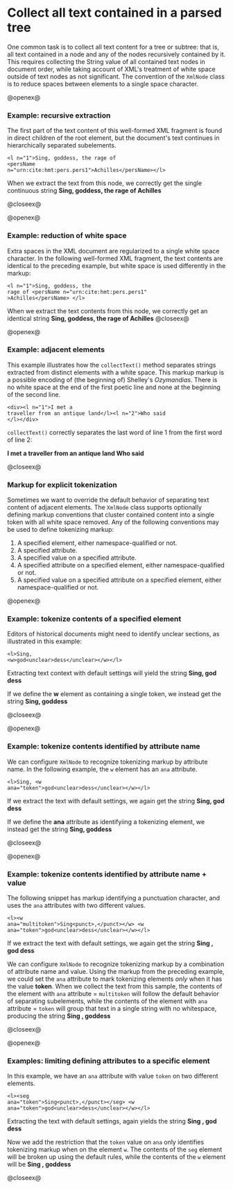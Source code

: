
# Collect all text contained in a parsed tree

One common task is to collect all text content for a tree or subtree:  that is, all text contained in a node and any of the nodes recursively contained by it. This requires collecting the String value of all contained text nodes in document order, while taking account of XML's treatment of white space outside of text nodes as not significant. The convention of the `XmlNode` class is to reduce spaces between elements to a single space character.


@openex@

### Example: recursive extraction ###

The first part of the text content of this well-formed XML fragment is found in direct children of the root element, but the document's text continues in hierarchically separated subelements.

<code concordion:set="#il1">&lt;l n="1">Sing, goddess, the rage of &lt;persName n="urn:cite:hmt:pers.pers1">Achilles&lt;/persName>&lt;/l></code>

When we extract the text from this node, we correctly get the single continuous string <strong concordion:assertEquals="collectText(#il1)">Sing, goddess, the rage of Achilles</strong>

@closeex@



@openex@
### Example: reduction of white space ###

Extra spaces in the XML document are regularized to a single white space character. In the following well-formed XML fragment, the text contents are identical to the preceding example, but white space is used differently in the markup:


<code concordion:set="#extrawhite">&lt;l n="1">Sing, goddess, the rage of  &lt;persName     n="urn:cite:hmt:pers.pers1"       >Achilles&lt;/persName>     &lt;/l>
</code>

When we extract the text contents from this node, we correctly get an identical string <strong concordion:assertEquals="collectText(#extrawhite)">Sing, goddess, the rage of Achilles</strong>
@closeex@


@openex@
### Example: adjacent elements ###

This example illustrates how the `collectText()` method separates strings extracted from distinct elements with a white space.  This markup markup is a possible encoding of (the beginning of) Shelley's *Ozymandias*. There is no white space at the end of the first poetic line and none at the beginning of the second line.


<code concordion:set="#twolines">&lt;div>&lt;l n="1">I met a traveller from an antique land&lt;/l>&lt;l n="2">Who said &lt;/l>&lt;/div></code>


`collectText()` correctly separates the last word of line 1 from the first word of line 2:

<strong concordion:assertEquals="collectText(#twolines)">I met a traveller from an antique land Who said</strong>



@closeex@

### Markup for explicit tokenization ###

Sometimes we want to override the default behavior of separating text content of adjacent elements.  The `XmlNode` class supports optionally defining markup conventions that cluster contained content into a single token with all white space removed.  Any of the following conventions may be used to define tokenizing markup:

1. A specified element, either namespace-qualified or not.
2. A specified attribute.
3. A specified value on a specified attribute.
4. A specified attribute on a specified element, either namespace-qualified or not.
5.  A specified value on a specified attribute on a specified element, either namespace-qualified or not.



@openex@

### Example: tokenize contents of a specified element  ###

Editors of historical documents might need to identify unclear sections, as illustrated in this example:


<code concordion:set="#unclear">&lt;l>Sing, &lt;w>god&lt;unclear>dess&lt;/unclear>&lt;/w>&lt;/l></code>


Extracting text context with default settings will yield the string
<strong concordion:assertEquals="collectText(#unclear)">Sing, god dess</strong>


If we define the <strong concordion:set="#magicelem">w</strong> element as containing a single token, we instead get the string <strong concordion:assertEquals="collectTextByElem(#magicelem,#unclear)">Sing, goddess</strong>


@closeex@



@openex@

### Example: tokenize contents identified by attribute  name ###

We can configure `XmlNode` to recognize tokenizing markup by attribute name. In the following example, the <code>w</code> element has an `ana` attribute.

<code concordion:set="#ana">&lt;l>Sing, &lt;w ana="token">god&lt;unclear>dess&lt;/unclear>&lt;/w>&lt;/l></code>


 If we extract the text with default settings, we again get the string <strong concordion:assertEquals="collectText(#ana)">Sing, god dess</strong>


If we define the <strong concordion:set="#magicattr">ana</strong> attribute as identifyiing a tokenizing element, we instead get the string <strong concordion:assertEquals="collectTextByAttrName(#magicattr,#ana)">Sing, goddess</strong>


@closeex@



@openex@

### Example: tokenize contents identified by attribute name + value ###

The following snippet has markup identifying a punctuation character, and uses the `ana` attributes with two different values.


<code concordion:set="#anaval">&lt;l>&lt;w ana="multitoken">Sing&lt;punct>,&lt;/punct>&lt;/w> &lt;w ana="token">god&lt;unclear>dess&lt;/unclear>&lt;/w>&lt;/l></code>




 If we extract the text with default settings, we again get the string <strong concordion:assertEquals="collectText(#anaval)">Sing , god dess</strong>



 We can configure `XmlNode` to recognize tokenizing markup by a combination of attribute name and value. Using the markup from the preceding example, we could set the <code concordion:set="#magicattname">ana</code> attribute to mark tokenizing elements *only* when it has the value <strong concordion:set="#magicval">token</strong>. When we collect the text from this sample, the contents of the element with `ana` attribute = `multitoken` will follow the default behavior of separating subelements, while the contents of the element with `ana` attribute = `token` will group that text in a single string with no whitespace, producing the string <strong concordion:assertEquals="collectTextByAttrValue(#magicattname,#magicval, #anaval)">Sing , goddess</strong>


@closeex@


@openex@

### Examples: limiting defining attributes to a specific element ###

In this example, we have an `ana` attribute with value `token` on two different elements.

<code concordion:set="#anavalelem">&lt;l>&lt;seg ana="token">Sing&lt;punct>,&lt;/punct>&lt;/seg> &lt;w ana="token">god&lt;unclear>dess&lt;/unclear>&lt;/w>&lt;/l></code>


Extracting the text with default settings, again yields the string <strong concordion:assertEquals="collectText(#anavalelem)">Sing , god dess</strong>


Now we add the restriction that the `token` value on `ana` only identifies tokenizing markup when on the element `w`.  The contents of the `seg` element will be broken up using the default rules, while the contents of the `w` element will be <strong concordion:assertEquals="collectTextByAttrValueOnElem(#magicelem,#magicattname,#magicval, #anaval)">Sing , goddess</strong>



@closeex@
